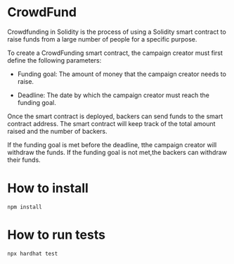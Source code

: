 # CrowdFund

Crowdfunding in Solidity is the process of using a Solidity smart contract to raise funds from a large number of people for a specific purpose.

To create a CrowdFunding smart contract, the campaign creator must first define the following parameters:

- Funding goal: The amount of money that the campaign creator needs to raise.

- Deadline: The date by which the campaign creator must reach the funding goal.

Once the smart contract is deployed, backers can send funds to the smart contract address. The smart contract will keep track of the total amount raised and the number of backers.

If the funding goal is met before the deadline, tthe campaign creator will withdraw the funds. If the funding goal is not met,the backers can withdraw their funds.

# How to install

```
npm install
```

# How to run tests

```
npx hardhat test
```



